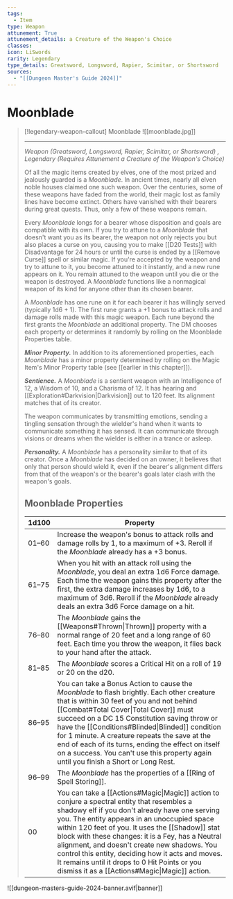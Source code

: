 ```yaml
---
tags:
  - Item
type: Weapon
attunement: True
attunement_details: a Creature of the Weapon's Choice
classes:
icon: LiSwords
rarity: Legendary
type_details: Greatsword, Longsword, Rapier, Scimitar, or Shortsword
sources: 
  - "[[Dungeon Master's Guide 2024]]"
---
```

# Moonblade
>[!legendary-weapon-callout] Moonblade
>![[moonblade.jpg]]
>
> - - -
>_Weapon (Greatsword, Longsword, Rapier, Scimitar, or Shortsword) , Legendary (Requires Attunement a Creature of the Weapon's Choice)_
>
>Of all the magic items created by elves, one of the most prized and jealously guarded is a _Moonblade_. In ancient times, nearly all elven noble houses claimed one such weapon. Over the centuries, some of these weapons have faded from the world, their magic lost as family lines have become extinct. Others have vanished with their bearers during great quests. Thus, only a few of these weapons remain.
>
>Every _Moonblade_ longs for a bearer whose disposition and goals are compatible with its own. If you try to attune to a _Moonblade_ that doesn't want you as its bearer, the weapon not only rejects you but also places a curse on you, causing you to make [[D20 Tests]] with Disadvantage for 24 hours or until the curse is ended by a [[Remove Curse]] spell or similar magic. If you're accepted by the weapon and try to attune to it, you become attuned to it instantly, and a new rune appears on it. You remain attuned to the weapon until you die or the weapon is destroyed. A _Moonblade_ functions like a nonmagical weapon of its kind for anyone other than its chosen bearer.
>
>A _Moonblade_ has one rune on it for each bearer it has willingly served (typically 1d6 + 1). The first rune grants a +1 bonus to attack rolls and damage rolls made with this magic weapon. Each rune beyond the first grants the _Moonblade_ an additional property. The DM chooses each property or determines it randomly by rolling on the Moonblade Properties table.
>
>**_Minor Property._** In addition to its aforementioned properties, each _Moonblade_ has a minor property determined by rolling on the Magic Item's Minor Property table (see [[earlier in this chapter]]).
>
>**_Sentience._** A _Moonblade_ is a sentient weapon with an Intelligence of 12, a Wisdom of 10, and a Charisma of 12. It has hearing and [[Exploration#Darkvision\|Darkvision]] out to 120 feet. Its alignment matches that of its creator.
>
>The weapon communicates by transmitting emotions, sending a tingling sensation through the wielder's hand when it wants to communicate something it has sensed. It can communicate through visions or dreams when the wielder is either in a trance or asleep.
>
>**_Personality._** A _Moonblade_ has a personality similar to that of its creator. Once a _Moonblade_ has decided on an owner, it believes that only that person should wield it, even if the bearer's alignment differs from that of the weapon's or the bearer's goals later clash with the weapon's goals.
>
>## Moonblade Properties
>|1d100|Property|
>|---|---|
>|01–60|Increase the weapon's bonus to attack rolls and damage rolls by 1, to a maximum of +3. Reroll if the _Moonblade_ already has a +3 bonus.|
>|61–75|When you hit with an attack roll using the _Moonblade_, you deal an extra 1d6 Force damage. Each time the weapon gains this property after the first, the extra damage increases by 1d6, to a maximum of 3d6. Reroll if the _Moonblade_ already deals an extra 3d6 Force damage on a hit.|
>|76–80|The _Moonblade_ gains the [[Weapons#Thrown\|Thrown]] property with a normal range of 20 feet and a long range of 60 feet. Each time you throw the weapon, it flies back to your hand after the attack.|
>|81–85|The _Moonblade_ scores a Critical Hit on a roll of 19 or 20 on the d20.|
>|86–95|You can take a Bonus Action to cause the _Moonblade_ to flash brightly. Each other creature that is within 30 feet of you and not behind [[Combat#Total Cover\|Total Cover]] must succeed on a DC 15 Constitution saving throw or have the [[Conditions#Blinded\|Blinded]] condition for 1 minute. A creature repeats the save at the end of each of its turns, ending the effect on itself on a success. You can't use this property again until you finish a Short or Long Rest.|
>|96–99|The _Moonblade_ has the properties of a [[Ring of Spell Storing]].|
>|00|You can take a [[Actions#Magic\|Magic]] action to conjure a spectral entity that resembles a shadowy elf if you don't already have one serving you. The entity appears in an unoccupied space within 120 feet of you. It uses the [[Shadow]] stat block with these changes: it is a Fey, has a Neutral alignment, and doesn't create new shadows. You control this entity, deciding how it acts and moves. It remains until it drops to 0 Hit Points or you dismiss it as a [[Actions#Magic\|Magic]] action.|
>


![[dungeon-masters-guide-2024-banner.avif|banner]]